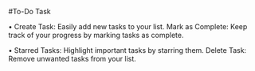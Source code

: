 #To-Do Task 

• Create Task: Easily add new tasks to your list. Mark as Complete: Keep track of your progress
by marking tasks as complete.

• Starred Tasks: Highlight important tasks by starring them. Delete Task: Remove unwanted
tasks from your list.
